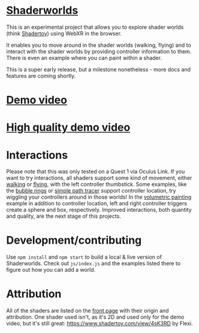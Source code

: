 # [Shaderworlds](https://shaderworlds.com)

This is an experimental project that allows you to explore shader worlds (think [Shadertoy](https://shadertoy.com)) using WebXR in the browser.

It enables you to move around in the shader worlds (walking, flying) and to interact with the shader worlds by providing controller information to them.
There is even an example where you can paint within a shader.

This is a super early release, but a milestone nonetheless - more docs and features are coming shortly.

# [Demo video](https://twitter.com/JureTriglav/status/1350609805740810240?s=20)
# [High quality demo video](https://www.youtube.com/watch?v=XoRwpPPUAbc&feature=youtu.be)

# Interactions

Please note that this was only tested on a Quest 1 via Oculus Link. If you want to try interactions, all shaders support some kind of movement, either [walking](https://shaderworlds.com/w.html?sculptureII) or [flying](https://shaderworlds.com/w.html?happyjumping), with the left controller thumbstick. Some examples, like the [bubble rings](https://shaderworlds.com/w.html?bubblerings) or [simple path tracer](https://shaderworlds.com/w.html?simplepathtracer) support controller location, try wiggling your controllers around in those worlds! In the [volumetric painting](https://shaderworlds.com/w.html?volumetricpainting) example in addition to controller location, left and right controller triggers create a sphere and box, respectively. Improved interactions, both quantity and quality, are the next stage of this projects.

# Development/contributing

Use `npm install` and `npm start` to build a local & live version of Shaderworlds. Check out `js/index.js` and the examples listed there to figure out how you can add a world.

# Attribution

All of the shaders are listed on the [front page](https://shaderworlds.com) with their origin and attribution. One shader used isn't, as it's 2D and used only for the demo video, but it's still great: https://www.shadertoy.com/view/4sK3RD by Flexi.

